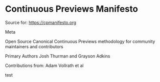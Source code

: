 # Continuous Previews Manifesto
Source for:  https://cpmanifesto.org

Meta

Open Source Canonical Continuous Previews methodology for community maintainers and contributors

Primary Authors Josh Thurman and Grayson Adkins

Contributions from: Adam Vollrath et al

test
